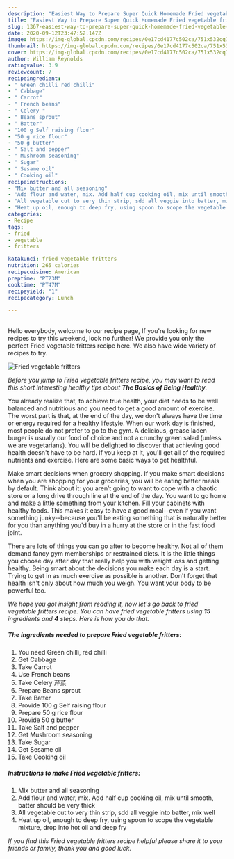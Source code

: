 ```yaml
---
description: "Easiest Way to Prepare Super Quick Homemade Fried vegetable fritters"
title: "Easiest Way to Prepare Super Quick Homemade Fried vegetable fritters"
slug: 1367-easiest-way-to-prepare-super-quick-homemade-fried-vegetable-fritters
date: 2020-09-12T23:47:52.147Z
image: https://img-global.cpcdn.com/recipes/0e17cd4177c502ca/751x532cq70/fried-vegetable-fritters-recipe-main-photo.jpg
thumbnail: https://img-global.cpcdn.com/recipes/0e17cd4177c502ca/751x532cq70/fried-vegetable-fritters-recipe-main-photo.jpg
cover: https://img-global.cpcdn.com/recipes/0e17cd4177c502ca/751x532cq70/fried-vegetable-fritters-recipe-main-photo.jpg
author: William Reynolds
ratingvalue: 3.9
reviewcount: 7
recipeingredient:
- " Green chilli red chilli"
- " Cabbage"
- " Carrot"
- " French beans"
- " Celery "
- " Beans sprout"
- " Batter"
- "100 g Self raising flour"
- "50 g rice flour"
- "50 g butter"
- " Salt and pepper"
- " Mushroom seasoning"
- " Sugar"
- " Sesame oil"
- " Cooking oil"
recipeinstructions:
- "Mix butter and all seasoning"
- "Add flour and water, mix. Add half cup cooking oil, mix until smooth, batter should be very thick"
- "All vegetable cut to very thin strip, sdd all veggie into batter, mix well"
- "Heat up oil, enough to deep fry, using spoon to scope the vegetable mixture, drop into hot oil and deep fry"
categories:
- Recipe
tags:
- fried
- vegetable
- fritters

katakunci: fried vegetable fritters 
nutrition: 265 calories
recipecuisine: American
preptime: "PT23M"
cooktime: "PT47M"
recipeyield: "1"
recipecategory: Lunch

---
```

<br>
Hello everybody, welcome to our recipe page, If you're looking for new recipes to try this weekend, look no further! We provide you only the perfect Fried vegetable fritters recipe here. We also have wide variety of recipes to try.
<br>


![Fried vegetable fritters](https://img-global.cpcdn.com/recipes/0e17cd4177c502ca/751x532cq70/fried-vegetable-fritters-recipe-main-photo.jpg)

<i>Before you jump to Fried vegetable fritters recipe, you may want to read this short interesting healthy tips about <strong>The Basics of Being Healthy</strong>.</i>

You already realize that, to achieve true health, your diet needs to be well balanced and nutritious and you need to get a good amount of exercise. The worst part is that, at the end of the day, we don't always have the time or energy required for a healthy lifestyle. When our work day is finished, most people do not prefer to go to the gym. A delicious, grease laden burger is usually our food of choice and not a crunchy green salad (unless we are vegetarians). You will be delighted to discover that achieving good health doesn't have to be hard. If you keep at it, you'll get all of the required nutrients and exercise. Here are some basic ways to get healthful.

Make smart decisions when grocery shopping. If you make smart decisions when you are shopping for your groceries, you will be eating better meals by default. Think about it: you aren’t going to want to cope with a chaotic store or a long drive through line at the end of the day. You want to go home and make a little something from your kitchen. Fill your cabinets with healthy foods. This makes it easy to have a good meal--even if you want something junky--because you'll be eating something that is naturally better for you than anything you'd buy in a hurry at the store or in the fast food joint.

There are lots of things you can go after to become healthy. Not all of them demand fancy gym memberships or restrained diets. It is the little things you choose day after day that really help you with weight loss and getting healthy. Being smart about the decisions you make each day is a start. Trying to get in as much exercise as possible is another. Don't forget that health isn't only about how much you weigh. You want your body to be powerful too. 


<i>We hope you got insight from reading it, now let's go back to fried vegetable fritters recipe. You can have fried vegetable fritters using <strong>15</strong> ingredients and <strong>4</strong> steps. Here is how you do that.
</i>

##### The ingredients needed to prepare Fried vegetable fritters:

1. You need  Green chilli, red chilli
1. Get  Cabbage
1. Take  Carrot
1. Use  French beans
1. Take  Celery 芹菜
1. Prepare  Beans sprout
1. Take  Batter
1. Provide 100 g Self raising flour
1. Prepare 50 g rice flour
1. Provide 50 g butter
1. Take  Salt and pepper
1. Get  Mushroom seasoning
1. Take  Sugar
1. Get  Sesame oil
1. Take  Cooking oil


##### Instructions to make Fried vegetable fritters:

1. Mix butter and all seasoning
1. Add flour and water, mix. Add half cup cooking oil, mix until smooth, batter should be very thick
1. All vegetable cut to very thin strip, sdd all veggie into batter, mix well
1. Heat up oil, enough to deep fry, using spoon to scope the vegetable mixture, drop into hot oil and deep fry


<i>If you find this Fried vegetable fritters recipe helpful please share it to your friends or family, thank you and good luck.</i>
